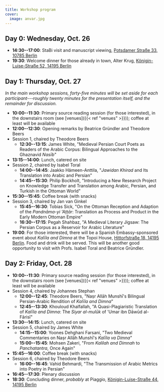 ```yaml
---
title: Workshop program
cover:
  image: anvar.jpg
---
```


## Day 0: Wednesday, Oct. 26

- **14:30--17:00**: StaBi visit and manuscript viewing,
  [Potsdamer Straße 33, 10785 Berlin](https://g.page/sbb-berlin?share)
- **19:30**: Welcome dinner for those already in town, Alter Krug,
  [Königin-Luise-Straße 52, 14195 Berlin](https://g.page/alterkrugberlin?share)

## Day 1: Thursday, Oct. 27

_In the main workshop sessions, forty-five minutes will be set aside for each
participant---roughly twenty minutes for the presentation itself, and the
remainder for discussion._

- **10:00--11:30**: Primary source reading session (for those interested), in
  the downstairs room (see [venues]({{< ref "venues" >}})); coffee at least will
  be available
- **12:00--12:30**: Opening remarks by Beatrice Gründler and Theodore Beers
- Session 1, chaired by Theodore Beers
  - **12:30--13:15**: James White, "Medieval Persian Court Poets as Readers of
    the Arabic Corpus: Bilingual Approaches to the Ghaznavid _Nasīb_"
- **13:15--14:00**: Lunch, catered on site
- Session 2, chaired by Isabel Toral
  - **14:00--14:45**: Jaakko Hämeen-Anttila, "_Jawidan Khirad_ and Its
    Translation into Arabic and Persian"
  - **14:45--15:30**: Philip Bockholt, "Introducing a New Research Project on
    Knowledge Transfer and Translation among Arabic, Persian, and Turkish in the
    Ottoman World"
- **15:30--15:45**: Coffee break (with snacks)
- Session 3, chaired by Jan van Ginkel
  - **15:45--16:30**: Tobias Sick, "On the Ottoman Reception and Adaption of the
    _Pandnāma-yi 'Aṭṭār_: Translation as Process and Product in the Early Modern
    Ottoman Empire"
  - **16:30--17:15**: Pegah Shahbaz, "A Medieval Literary Jigsaw: The Persian
    Corpus as a Reservoir for Arabic Literature"
- **19:00**: For those interested, there will be a Spanish Embassy-sponsored
  event about _Kalīla and Dimna_ at the Topoi House,
  [Hittorfstraße 18, 14195 Berlin](https://goo.gl/maps/CpXg5CuZHci49vjAA). Food
  and drink will be served. This will be another good opportunity to visit with
  Profs. Isabel Toral and Beatrice Gründler.

## Day 2: Friday, Oct. 28

- **10:00--11:30**: Primary source reading session (for those interested), in
  the downstairs room (see [venues]({{< ref "venues" >}})); coffee at least will
  be available
- Session 4, chaired by Johannes Stephan
  - **12:00--12:45**: Theodore Beers, "Naṣr Allāh Munshī's Bilingual
    Persian-Arabic Rendition of _Kalīla and Dimna_"
  - **12:45--13:30**: Khouloud Khalfallah, "A Quasi-Plagiaristic Translation of
    _Kalīla and Dimna_: The _Siyar al-mulūk_ of 'Umar ibn Dāwūd al-Fārisī"
- **13:30--14:15**: Lunch, catered on site
- Session 5, chaired by James White
  - **14:15--15:00**: Yoones Dehghani Farsani, "Two Medieval Commentaries on
    Naṣr Allāh Munshī's _Kalīla va Dimna_"
  - **15:00--15:45**: Mohsen Zakeri, "From _Kalilah and Dimnah_ to
    _Panchatantra_, Once Again"
- **15:45--16:00**: Coffee break (with snacks)
- Session 6, chaired by Theodore Beers
  - **16:00--16:45**: Vahid Behmardi, "The Transmission of Arabic Metrics into
    Poetry in Persian"
- **16:45--17:30**: Plenary discussion
- **18:30**: Concluding dinner, _probably_ at Piaggio,
  [Königin-Luise-Straße 44, 14195 Berlin](https://goo.gl/maps/oR1F7ziDXsWWmHRw5)

